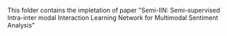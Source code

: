 This folder contains the impletation of paper "Semi-IIN: Semi-supervised Intra-inter modal Interaction Learning Network for Multimodal Sentiment Analysis"
